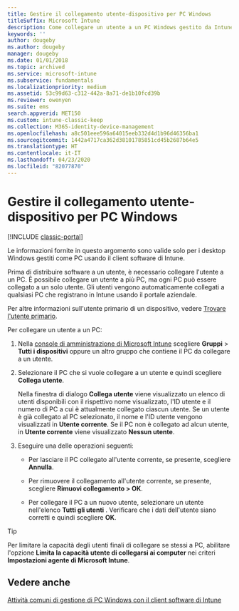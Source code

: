 ```yaml
---
title: Gestire il collegamento utente-dispositivo per PC Windows
titleSuffix: Microsoft Intune
description: Come collegare un utente a un PC Windows gestito da Intune.
keywords: ''
author: dougeby
ms.author: dougeby
manager: dougeby
ms.date: 01/01/2018
ms.topic: archived
ms.service: microsoft-intune
ms.subservice: fundamentals
ms.localizationpriority: medium
ms.assetid: 53c99d63-c312-442a-8a71-de1b10fcd39b
ms.reviewer: owenyen
ms.suite: ems
search.appverid: MET150
ms.custom: intune-classic-keep
ms.collection: M365-identity-device-management
ms.openlocfilehash: a8c501eee596a64015eeb332d4d1b96d46356ba1
ms.sourcegitcommit: 1442a4717ca362d38101785851cd45b2687b64e5
ms.translationtype: HT
ms.contentlocale: it-IT
ms.lasthandoff: 04/23/2020
ms.locfileid: "82077870"
---
```

# <a name="manage-user-device-linking-for-windows-pcs"></a>Gestire il collegamento utente-dispositivo per PC Windows

[!INCLUDE [classic-portal](../includes/classic-portal.md)]

Le informazioni fornite in questo argomento sono valide solo per i desktop Windows gestiti come PC usando il client software di Intune. 

Prima di distribuire software a un utente, è necessario collegare l'utente a un PC. È possibile collegare un utente a più PC, ma ogni PC può essere collegato a un solo utente. Gli utenti vengono automaticamente collegati a qualsiasi PC che registrano in Intune usando il portale aziendale.

Per altre informazioni sull'utente primario di un dispositivo, vedere [Trovare l'utente primario](../remote-actions/find-primary-user.md).

Per collegare un utente a un PC:

1. Nella [console di amministrazione di Microsoft Intune](https://manage.microsoft.com/) scegliere **Gruppi** &gt; **Tutti i dispositivi** oppure un altro gruppo che contiene il PC da collegare a un utente.

2. Selezionare il PC che si vuole collegare a un utente e quindi scegliere **Collega utente**.

   Nella finestra di dialogo **Collega utente** viene visualizzato un elenco di utenti disponibili con il rispettivo nome visualizzato, l'ID utente e il numero di PC a cui è attualmente collegato ciascun utente. Se un utente è già collegato al PC selezionato, il nome e l'ID utente vengono visualizzati in **Utente corrente**. Se il PC non è collegato ad alcun utente, in **Utente corrente** viene visualizzato **Nessun utente**.

3. Eseguire una delle operazioni seguenti:

   - Per lasciare il PC collegato all'utente corrente, se presente, scegliere **Annulla**.

   - Per rimuovere il collegamento all'utente corrente, se presente, scegliere <strong>Rimuovi collegamento **&gt;** OK</strong>.

   - Per collegare il PC a un nuovo utente, selezionare un utente nell'elenco **Tutti gli utenti** . Verificare che i dati dell'utente siano corretti e quindi scegliere **OK**.

> [!TIP]
> Per limitare la capacità degli utenti finali di collegare se stessi a PC, abilitare l'opzione **Limita la capacità utente di collegarsi ai computer** nei criteri **Impostazioni agente di Microsoft Intune**.

## <a name="see-also"></a>Vedere anche

[Attività comuni di gestione di PC Windows con il client software di Intune](common-windows-pc-management-tasks-with-the-microsoft-intune-computer-client.md)
